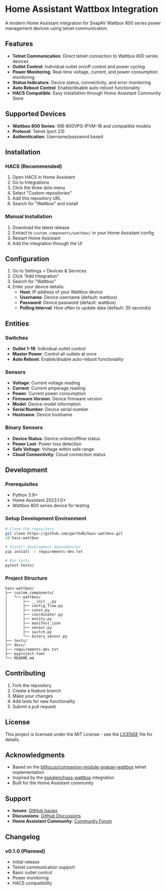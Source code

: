 # Home Assistant Wattbox Integration

A modern Home Assistant integration for SnapAV Wattbox 800 series power management devices using telnet communication.

## Features

- **Telnet Communication**: Direct telnet connection to Wattbox 800 series devices
- **Outlet Control**: Individual outlet on/off control and power cycling
- **Power Monitoring**: Real-time voltage, current, and power consumption monitoring
- **Status Indicators**: Device status, connectivity, and error monitoring
- **Auto Reboot Control**: Enable/disable auto-reboot functionality
- **HACS Compatible**: Easy installation through Home Assistant Community Store

## Supported Devices

- **Wattbox 800 Series**: WB-800VPS-IPVM-18 and compatible models
- **Protocol**: Telnet (port 23)
- **Authentication**: Username/password based

## Installation

### HACS (Recommended)

1. Open HACS in Home Assistant
2. Go to Integrations
3. Click the three dots menu
4. Select "Custom repositories"
5. Add this repository URL
6. Search for "Wattbox" and install

### Manual Installation

1. Download the latest release
2. Extract to `custom_components/wattbox/` in your Home Assistant config
3. Restart Home Assistant
4. Add the integration through the UI

## Configuration

1. Go to Settings > Devices & Services
2. Click "Add Integration"
3. Search for "Wattbox"
4. Enter your device details:
   - **Host**: IP address of your Wattbox device
   - **Username**: Device username (default: wattbox)
   - **Password**: Device password (default: wattbox)
   - **Polling Interval**: How often to update data (default: 30 seconds)

## Entities

### Switches
- **Outlet 1-18**: Individual outlet control
- **Master Power**: Control all outlets at once
- **Auto Reboot**: Enable/disable auto-reboot functionality

### Sensors
- **Voltage**: Current voltage reading
- **Current**: Current amperage reading
- **Power**: Current power consumption
- **Firmware Version**: Device firmware version
- **Model**: Device model information
- **Serial Number**: Device serial number
- **Hostname**: Device hostname

### Binary Sensors
- **Device Status**: Device online/offline status
- **Power Lost**: Power loss detection
- **Safe Voltage**: Voltage within safe range
- **Cloud Connectivity**: Cloud connection status

## Development

### Prerequisites

- Python 3.9+
- Home Assistant 2023.1.0+
- Wattbox 800 series device for testing

### Setup Development Environment

```bash
# Clone the repository
git clone https://github.com/garthdb/hass-wattbox.git
cd hass-wattbox

# Install development dependencies
pip install -r requirements-dev.txt

# Run tests
pytest tests/
```

### Project Structure

```
hass-wattbox/
├── custom_components/
│   └── wattbox/
│       ├── __init__.py
│       ├── config_flow.py
│       ├── const.py
│       ├── coordinator.py
│       ├── entity.py
│       ├── manifest.json
│       ├── sensor.py
│       ├── switch.py
│       └── binary_sensor.py
├── tests/
├── docs/
├── requirements-dev.txt
├── pyproject.toml
└── README.md
```

## Contributing

1. Fork the repository
2. Create a feature branch
3. Make your changes
4. Add tests for new functionality
5. Submit a pull request

## License

This project is licensed under the MIT License - see the [LICENSE](LICENSE) file for details.

## Acknowledgments

- Based on the [bitfocus/companion-module-snapav-wattbox](https://github.com/bitfocus/companion-module-snapav-wattbox) telnet implementation
- Inspired by the [eseglem/hass-wattbox](https://github.com/eseglem/hass-wattbox) integration
- Built for the Home Assistant community

## Support

- **Issues**: [GitHub Issues](https://github.com/garthdb/hass-wattbox/issues)
- **Discussions**: [GitHub Discussions](https://github.com/garthdb/hass-wattbox/discussions)
- **Home Assistant Community**: [Community Forum](https://community.home-assistant.io/)

## Changelog

### v0.1.0 (Planned)
- Initial release
- Telnet communication support
- Basic outlet control
- Power monitoring
- HACS compatibility
